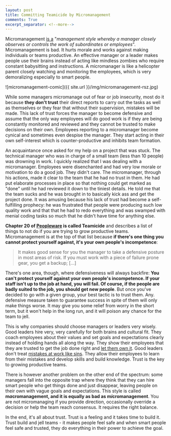```yaml
---
layout: post
title: Committing Teamicide by Micromanagement
comments: True
excerpt_separator: <!--more-->
---
```


Micromanagement [is a](https://en.wikipedia.org/wiki/Micromanagement) "*management style whereby a manager closely observes or controls the work of subordinates or employees*". Micromanagement is bad. It hurts morale and works against making individuals or teams productive. An effective manager or a leader makes people use their brains instead of acting like mindless zombies who require constant babysitting and instructions. A micromanager is like a helicopter parent closely watching and monitoring the employees, which is very demoralizing especially to smart people.

<!--more-->

![micromanagement-comic]({{ site.url }}/img/micromanagement-rsz.jpg)

While some managers micromanage out of fear or job insecurity, most do it because **they don't trust** their direct reports to carry out the tasks as well as themselves or they fear that without their supervision, mistakes will be made. This lack of trust forces the manager to become defensive and assume that the only way employees will do good work is if they are being constantly monitored and reviewed and they cannot be trusted to make decisions on their own. Employees reporting to a micromanager become cynical and sometimes even despise the manager. They start acting in their own self-interest which is counter-productive and inhibits team formation.

An acquaintance once asked for my help on a project that was stuck. The technical manager who was in charge of a small team (less than 10 people) was drowning in work. I quickly realized that I was dealing with a micromanager. Employees were disenchanted and had very low morale or motivation to do a good job. They didn't care. The micromanager, through his actions, made it clear to the team that he had no trust in them. He had put elaborate processes in place so that nothing could get marked as "done" until he had reviewed it down to the tiniest details. He told me that the team sucks and he was brought in to basically kick ass and get the project done. It was amusing because his lack of trust had become a self-fulfilling prophecy: he was frustrated that people were producing such low quality work and that that he had to redo everything and was swamped with menial coding tasks so much that he didn't have time for anything else.

**Chapter 20 of [Peopleware](https://www.amazon.com/Peopleware-Productive-Projects-Teams-Second/dp/0932633439) is called Teamicide** and describes a list of things to not do if you are trying to grow productive teams. Micromanagement is at the top of that list because **if there's one thing you cannot protect yourself against, it's your own people's incompetence**:

> It makes good sense for you the manager to take a defensive posture in most areas of risk. If you must work with a piece of failure prone gear, you get a backup; [...]
>
There's one area, though, where defensiveness will always backfire: **You can't protect yourself against your own people's incompetence. If your staff isn't up to the job at hand, you will fail. Of course, if the people are badly suited to the job, you should get new people**. But once you've decided to go with a given group, your best tactic is to trust them. Any. defensive measure taken to guarantee success in spite of them will only make things worse. It may give you some relief from worry in the short term, but it won't help in the long run, and it will poison any chance for the team to jell.

This is why companies should choose managers or leaders very wisely. Good leaders hire very, very carefully for both brains and cultural fit. They coach employees about their values and set goals and expectations clearly instead of holding hands all along the way. They show their employees that they are trusted to get the job done right and [let them own it](https://codeahoy.com/2016/04/12/let-them-own-it/). Good leaders don't treat [mistakes at work like sins](https://codeahoy.com/2016/04/14/mistakes-at-work-are-not-sins/). They allow their employees to learn from their mistakes and develop skills and build knowledge. Trust is the key to growing productive teams.

There is however another problem on the other end of the spectrum: some managers fall into the opposite trap where they think that they can hire smart people who get things done and just disappear, leaving people on their own with vague goals and expectations. This style is called **m*a*cromanagement, and it is equally as bad as m*i*cromanagement**. You are not micromanaging if you provide direction, occasionally override a decision or help the team reach consensus. It requires the right balance.

In the end, it's all about trust. Trust is a feeling and it takes time to build it. Trust build and jell teams - it makes people feel safe and when smart people feel safe and trusted, they do everything in their power to achieve the goal.
